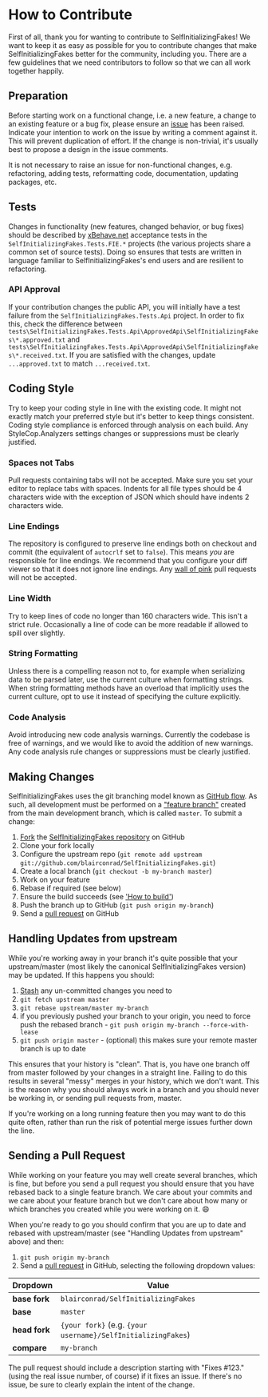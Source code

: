 # How to Contribute

First of all, thank you for wanting to contribute to SelfInitializingFakes! We
want to keep it as easy as possible for you to contribute changes that make
SelfInitializingFakes better for the community, including you. There are a few
guidelines that we need contributors to follow so that we can all work together
happily.

## Preparation

Before starting work on a functional change, i.e. a new feature, a change to an
existing feature or a bug fix, please ensure an
[issue](https://github.com/blairconrad/SelfInitializingFakes/issues) has been
raised. Indicate your intention to work on the issue by writing a comment
against it. This will prevent duplication of effort. If the change is
non-trivial, it's usually best to propose a design in the issue comments.

It is not necessary to raise an issue for non-functional changes, e.g.
refactoring, adding tests, reformatting code, documentation, updating packages,
etc.

## Tests

Changes in functionality (new features, changed behavior, or bug fixes) should
be described by [xBehave.net](https://xbehave.github.io/) acceptance tests in
the `SelfInitializingFakes.Tests.FIE.*` projects (the various projects share a
common set of source tests). Doing so ensures that tests are written in language
familiar to SelfInitializingFakes's end users and are resilient to refactoring.

### API Approval

If your contribution changes the public API, you will initially have a test
failure from the `SelfInitializingFakes.Tests.Api` project. In order to fix
this, check the difference between
`tests\SelfInitializingFakes.Tests.Api\ApprovedApi\SelfInitializingFakes\*.approved.txt`
and
`tests\SelfInitializingFakes.Tests.Api\ApprovedApi\SelfInitializingFakes\*.received.txt`.
If you are satisfied with the changes, update `...approved.txt` to match
`...received.txt`.

## Coding Style

Try to keep your coding style in line with the existing code. It might not
exactly match your preferred style but it's better to keep things consistent.
Coding style compliance is enforced through analysis on each build. Any
StyleCop.Analyzers settings changes or suppressions must be clearly justified.

### Spaces not Tabs

Pull requests containing tabs will not be accepted. Make sure you set your
editor to replace tabs with spaces. Indents for all file types should be 4
characters wide with the exception of JSON which should have indents 2
characters wide.

### Line Endings

The repository is configured to preserve line endings both on checkout and
commit (the equivalent of `autocrlf` set to `false`). This means *you* are
responsible for line endings. We recommend that you configure your diff viewer
so that it does not ignore line endings. Any
[wall of pink](https://www.hanselman.com/blog/YoureJustAnotherCarriageReturnLineFeedInTheWall.aspx)
pull requests will not be accepted.

### Line Width

Try to keep lines of code no longer than 160 characters wide. This isn't a
strict rule. Occasionally a line of code can be more readable if allowed to
spill over slightly.

### String Formatting

Unless there is a compelling reason not to, for example when serializing data to
be parsed later, use the current culture when formatting strings. When string
formatting methods have an overload that implicitly uses the current culture,
opt to use it instead of specifying the culture explicitly.

### Code Analysis

Avoid introducing new code analysis warnings. Currently the codebase is free of
warnings, and we would like to avoid the addition of new warnings. Any code
analysis rule changes or suppressions must be clearly justified.

## Making Changes

SelfInitializingFakes uses the git branching model known as
[GitHub flow](https://help.github.com/articles/github-flow/). As such, all
development must be performed on a
["feature branch"](https://martinfowler.com/bliki/FeatureBranch.html) created
from the main development branch, which is called `master`. To submit a change:

1. [Fork](https://help.github.com/forking/) the
   [SelfInitializingFakes repository](https://github.com/blairconrad/SelfInitializingFakes/)
   on GitHub
1. Clone your fork locally
1. Configure the upstream repo
   (`git remote add upstream git://github.com/blairconrad/SelfInitializingFakes.git`)
1. Create a local branch (`git checkout -b my-branch master`)
1. Work on your feature
1. Rebase if required (see below)
1. Ensure the build succeeds (see ['How to build'](how_to_build.md "How to
   build"))
1. Push the branch up to GitHub (`git push origin my-branch`)
1. Send a [pull request](https://help.github.com/articles/using-pull-requests)
   on GitHub

## Handling Updates from upstream

While you're working away in your branch it's quite possible that your
upstream/master (most likely the canonical SelfInitializingFakes version) may be
updated. If this happens you should:

1. [Stash](https://git-scm.com/book/en/v2/Git-Tools-Stashing-and-Cleaning) any
   un-committed changes you need to
1. `git fetch upstream master`
1. `git rebase upstream/master my-branch`
1. if you previously pushed your branch to your origin, you need to force push
   the rebased branch - `git push origin my-branch --force-with-lease`
1. `git push origin master` - (optional) this makes sure your remote master
   branch is up to date

This ensures that your history is "clean". That is, you have one branch off from
master followed by your changes in a straight line. Failing to do this results
in several "messy" merges in your history, which we don't want. This is the
reason why you should always work in a branch and you should never be working
in, or sending pull requests from, master.

If you're working on a long running feature then you may want to do this quite
often, rather than run the risk of potential merge issues further down the line.

## Sending a Pull Request

While working on your feature you may well create several branches, which is
fine, but before you send a pull request you should ensure that you have rebased
back to a single feature branch. We care about your commits and we care about
your feature branch but we don't care about how many or which branches you
created while you were working on it. :smile:

When you're ready to go you should confirm that you are up to date and rebased
with upstream/master (see "Handling Updates from upstream" above) and
then:

1. `git push origin my-branch`
1. Send a [pull request](https://help.github.com/articles/using-pull-requests)
   in GitHub, selecting the following dropdown values:

| Dropdown      | Value                                                        |
|---------------|--------------------------------------------------------------|
| **base fork** | `blairconrad/SelfInitializingFakes`                          |
| **base**      | `master`                                                     |
| **head fork** | `{your fork}` (e.g. `{your username}/SelfInitializingFakes`) |
| **compare**   | `my-branch`                                                  |

The pull request should include a description starting with "Fixes #123." (using
the real issue number, of course) if it fixes an issue. If there's no issue, be
sure to clearly explain the intent of the change.
